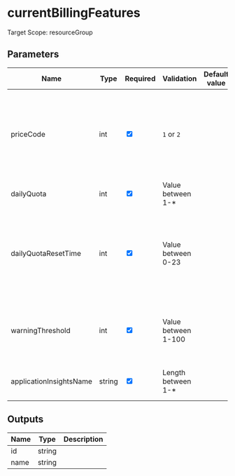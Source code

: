 ﻿# currentBillingFeatures

Target Scope: resourceGroup

## Parameters
| Name | Type | Required | Validation | Default value | Description |
| -- |  -- | -- | -- | -- | -- |
| priceCode | int | <input type="checkbox" checked> | `1` or `2` | <pre></pre> | Pricing plan: 1 = Per GB (or legacy Basic plan), 2 = Per Node (legacy Enterprise plan) |
| dailyQuota | int | <input type="checkbox" checked> | Value between 1-* | <pre></pre> | Enter daily quota in GB. |
| dailyQuotaResetTime | int | <input type="checkbox" checked> | Value between 0-23 | <pre></pre> | Enter daily quota reset hour in UTC (0 to 23). Values outside the range will get a random reset hour. |
| warningThreshold | int | <input type="checkbox" checked> | Value between 1-100 | <pre></pre> | Enter the % value of daily quota after which warning mail to be sent. |
| applicationInsightsName | string | <input type="checkbox" checked> | Length between 1-* | <pre></pre> | Parent Application Insights resource |

## Outputs
| Name | Type | Description |
| -- |  -- | -- |
| id | string |  |
| name | string |  |
